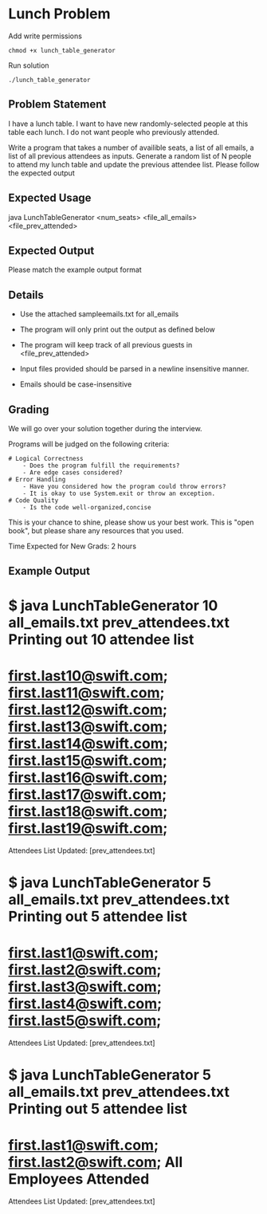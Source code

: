 # Lunch Problem

Add write permissions
```
chmod +x lunch_table_generator
```

Run solution
```
./lunch_table_generator
```

## Problem Statement

I have a lunch table.
I want to have new randomly-selected people at this table each lunch.
I do not want people who previously attended.

Write a program that takes a number of availible seats, a list of all emails, a list of all previous attendees as inputs.
Generate a random list of N people to attend my lunch table and update the previous attendee list.
Please follow the expected output


## Expected Usage

java LunchTableGenerator <num_seats> <file_all_emails> <file_prev_attended>

## Expected Output

Please match the example output format

## Details
- Use the attached sampleemails.txt for all_emails

- The program will only print out the output as defined below

- The program will keep track of all previous guests in <file_prev_attended>

- Input files provided should be parsed in a newline insensitive manner.

- Emails should be case-insensitive

## Grading

We will go over your solution together during the interview.

Programs will be judged on the following criteria:

	# Logical Correctness
		- Does the program fulfill the requirements?
		- Are edge cases considered?
	# Error Handling
		- Have you considered how the program could throw errors?
		- It is okay to use System.exit or throw an exception.
	# Code Quality
		- Is the code well-organized,concise

This is your chance to shine, please show us your best work.
This is "open book", but please share any resources that you used. 

Time Expected for New Grads: 2 hours

## Example Output

$ java LunchTableGenerator 10 all_emails.txt prev_attendees.txt
Printing out 10 attendee list
=======================================
first.last10@swift.com;
first.last11@swift.com;
first.last12@swift.com;
first.last13@swift.com;
first.last14@swift.com;
first.last15@swift.com;
first.last16@swift.com;
first.last17@swift.com;
first.last18@swift.com;
first.last19@swift.com;
=======================================
Attendees List Updated: [prev_attendees.txt]

$ java LunchTableGenerator 5 all_emails.txt prev_attendees.txt
Printing out 5 attendee list
=======================================
first.last1@swift.com;
first.last2@swift.com;
first.last3@swift.com;
first.last4@swift.com;
first.last5@swift.com;
=======================================
Attendees List Updated: [prev_attendees.txt]

$ java LunchTableGenerator 5 all_emails.txt prev_attendees.txt
Printing out 5 attendee list
=======================================
first.last1@swift.com;
first.last2@swift.com;
All Employees Attended
=======================================
Attendees List Updated: [prev_attendees.txt]
